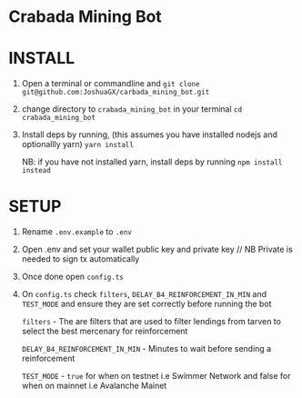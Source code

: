 # Crabada Mining Bot

# INSTALL

1. Open a terminal or commandline and `git clone git@github.com:JoshuaGX/carbada_mining_bot.git`
2. change directory to `crabada_mining_bot` in your terminal
   `cd crabada_mining_bot`

3. Install deps by running, (this assumes you have installed nodejs and optionallly yarn)
   `yarn install`

   NB: if you have not installed yarn, install deps by running `npm install instead`

# SETUP

1. Rename `.env.example` to `.env`
2. Open .env and set your wallet public key and private key
   // NB Private is needed to sign tx automatically
3. Once done open `config.ts`
4. On `config.ts` check `filters`, `DELAY_B4_REINFORCEMENT_IN_MIN` and `TEST_MODE` and ensure they are set correctly before running the bot

   `filters` - The are filters that are used to filter lendings from tarven to select the best mercenary for reinforcement

   `DELAY_B4_REINFORCEMENT_IN_MIN` - Minutes to wait before sending a reinforcement

   `TEST_MODE` - `true` for when on testnet i.e Swimmer Network and false for when on mainnet i.e Avalanche Mainet
